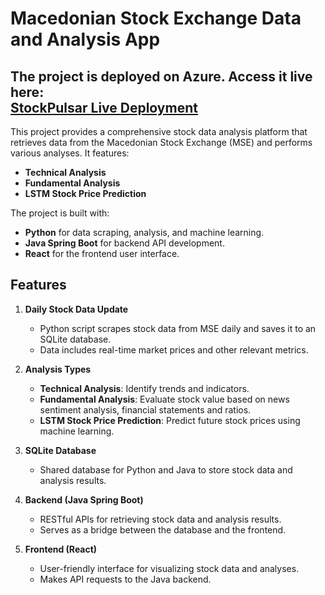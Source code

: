 # Macedonian Stock Exchange Data and Analysis App
The project is deployed on Azure. Access it live here:  
[StockPulsar Live Deployment](https://stockpulsar-deploy-finki-feg8a7c8aaf2h6ef.westeurope-01.azurewebsites.net/)
---
This project provides a comprehensive stock data analysis platform that retrieves data from the Macedonian Stock Exchange (MSE) and performs various analyses. It features:


- **Technical Analysis**
- **Fundamental Analysis**
- **LSTM Stock Price Prediction**

The project is built with:
- **Python** for data scraping, analysis, and machine learning.
- **Java Spring Boot** for backend API development.
- **React** for the frontend user interface.

## Features

1. **Daily Stock Data Update**
    - Python script scrapes stock data from MSE daily and saves it to an SQLite database.
    - Data includes real-time market prices and other relevant metrics.

2. **Analysis Types**
    - **Technical Analysis**: Identify trends and indicators.
    - **Fundamental Analysis**: Evaluate stock value based on news sentiment analysis, financial statements and ratios.
    - **LSTM Stock Price Prediction**: Predict future stock prices using machine learning.

3. **SQLite Database**
    - Shared database for Python and Java to store stock data and analysis results.

4. **Backend (Java Spring Boot)**
    - RESTful APIs for retrieving stock data and analysis results.
    - Serves as a bridge between the database and the frontend.

5. **Frontend (React)**
    - User-friendly interface for visualizing stock data and analyses.
    - Makes API requests to the Java backend.
